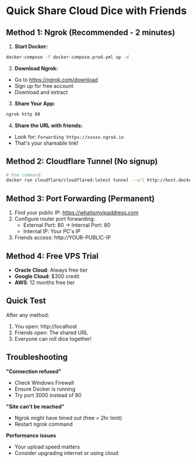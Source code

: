 # Quick Share Cloud Dice with Friends

## Method 1: Ngrok (Recommended - 2 minutes)

1. **Start Docker:**
```bash
docker-compose -f docker-compose.prod.yml up -d
```

2. **Download Ngrok:**
- Go to https://ngrok.com/download
- Sign up for free account
- Download and extract

3. **Share Your App:**
```bash
ngrok http 80
```

4. **Share the URL with friends:**
- Look for: `Forwarding https://xxxxx.ngrok.io`
- That's your shareable link!

## Method 2: Cloudflare Tunnel (No signup)

```bash
# One command:
docker run cloudflare/cloudflared:latest tunnel --url http://host.docker.internal:80
```

## Method 3: Port Forwarding (Permanent)

1. Find your public IP: https://whatismyipaddress.com
2. Configure router port forwarding:
   - External Port: 80 → Internal Port: 80
   - Internal IP: Your PC's IP
3. Friends access: http://YOUR-PUBLIC-IP

## Method 4: Free VPS Trial

- **Oracle Cloud**: Always free tier
- **Google Cloud**: $300 credit
- **AWS**: 12 months free tier

## Quick Test

After any method:
1. You open: http://localhost
2. Friends open: The shared URL
3. Everyone can roll dice together!

## Troubleshooting

**"Connection refused"**
- Check Windows Firewall
- Ensure Docker is running
- Try port 3000 instead of 80

**"Site can't be reached"**
- Ngrok might have timed out (free = 2hr limit)
- Restart ngrok command

**Performance issues**
- Your upload speed matters
- Consider upgrading internet or using cloud